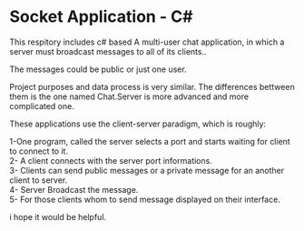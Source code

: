 ﻿# Socket Application - C\#
This respitory includes c# based A multi-user chat application, in which a server must broadcast messages to all of its clients..<p>
The messages could be public or just one user.<p>
Project purposes and data process is very similar. The differences bettween them is the one named Chat.Server is more advanced and more complicated one.<p>
 These applications use the client-server paradigm, which is roughly:<p><p>
 1-One program, called the server selects a port and starts  waiting for client to connect to it.<br>
 2- A client connects with the server port informations.<br>
 3- Clients can send public messages or a private message for an another client to server.<br>
 4- Server Broadcast the message.<br>
 5- For those clients whom to send message displayed on their interface.<p>
i hope it would be helpful.<br>
